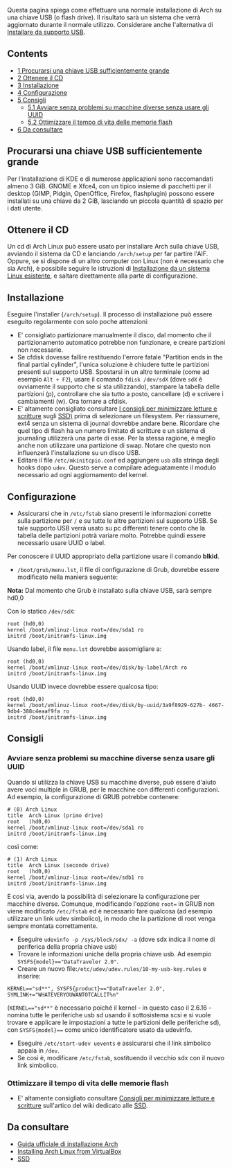Questa pagina spiega come effettuare una normale installazione di Arch su una chiave USB (o flash drive). Il risultato sarà un sistema che verrà aggiornato durante il normale utilizzo. Considerare anche l'alternativa di [Installare da supporto USB](/index.php/Installare_da_supporto_USB "Installare da supporto USB").

## Contents

*   [1 Procurarsi una chiave USB sufficientemente grande](#Procurarsi_una_chiave_USB_sufficientemente_grande)
*   [2 Ottenere il CD](#Ottenere_il_CD)
*   [3 Installazione](#Installazione)
*   [4 Configurazione](#Configurazione)
*   [5 Consigli](#Consigli)
    *   [5.1 Avviare senza problemi su macchine diverse senza usare gli UUID](#Avviare_senza_problemi_su_macchine_diverse_senza_usare_gli_UUID)
    *   [5.2 Ottimizzare il tempo di vita delle memorie flash](#Ottimizzare_il_tempo_di_vita_delle_memorie_flash)
*   [6 Da consultare](#Da_consultare)

## Procurarsi una chiave USB sufficientemente grande

Per l'installazione di KDE e di numerose applicazioni sono raccomandati almeno 3 GiB. GNOME e Xfce4, con un tipico insieme di pacchetti per il desktop (GIMP, Pidgin, OpenOffice, Firefox, flashplugin) possono essere installati su una chiave da 2 GiB, lasciando un piccola quantità di spazio per i dati utente.

## Ottenere il CD

Un cd di Arch Linux può essere usato per installare Arch sulla chiave USB, avviando il sistema da CD e lanciando `/arch/setup` per far partire l'AIF. Oppure, se si dispone di un altro computer con Linux (non è necessario che sia Arch), è possibile seguire le istruzioni di [Installazione da un sistema Linux esistente](/index.php/Install_from_existing_Linux_(Italiano) "Install from existing Linux (Italiano)"), e saltare direttamente alla parte di configurazione.

## Installazione

Eseguire l'installer (`/arch/setup`). Il processo di installazione può essere eseguito regolarmente con solo poche attenzioni:

*   E' consigliato partizionare manualmente il disco, dal momento che il partizionamento automatico potrebbe non funzionare, e creare partizioni non necessarie.
*   Se cfdisk dovesse fallire restituendo l'errore fatale "Partition ends in the final partial cylinder", l'unica soluzione è chiudere tutte le partizioni presenti sul supporto USB. Spostarsi in un altro terminale (come ad esempio `Alt + F2`), usare il comando `fdisk /dev/sdX` (dove `sdX` è ovviamente il supporto che si sta utilizzando), stampare la tabella delle partizioni (p), controllare che sia tutto a posto, cancellare (d) e scrivere i cambiamenti (w). Ora tornare a cfdisk.
*   E' altamente consigliato consultare [I consigli per minimizzare letture e scritture](/index.php/SSD#Tips_for_minimizing_disk_reads/writes "SSD") sugli [SSD)](/index.php/Solid_State_Drives_(Italiano) "Solid State Drives (Italiano)") prima di selezionare un filesystem. Per riassumere, ext4 senza un sistema di journal dovrebbe andare bene. Ricordare che quel tipo di flash ha un numero limitato di scritture e un sistema di journaling utilizzerà una parte di esse. Per la stessa ragione, è meglio anche non utilizzare una partizione di swap. Notare che questo non influenzerà l'installazione su un disco USB.
*   Editare il file `/etc/mkinitcpio.conf` ed aggiungere `usb` alla stringa degli hooks dopo `udev`. Questo serve a compilare adeguatamente il modulo necessario ad ogni aggiornamento del kernel.

## Configurazione

*   Assicurarsi che in `/etc/fstab` siano presenti le informazioni corrette sulla partizione per `/` e su tutte le altre partizioni sul supporto USB. Se tale supporto USB verrà usato su pc differenti tenere conto che la tabella delle partizioni potrà variare molto. Potrebbe quindi essere necessario usare UUID o label.

Per conoscere il UUID appropriato della partizione usare il comando **blkid**.

*   `/boot/grub/menu.lst`, il file di configurazione di Grub, dovrebbe essere modificato nella maniera seguente:

**Nota:** Dal momento che Grub è installato sulla chiave USB, sarà sempre hd0,0

Con lo statico `/dev/sdX`:

```
root (hd0,0)
kernel /boot/vmlinuz-linux root=/dev/sda1 ro 
initrd /boot/initramfs-linux.img

```

Usando label, il file `menu.lst` dovrebbe assomigliare a:

```
root (hd0,0)
kernel /boot/vmlinuz-linux root=/dev/disk/by-label/Arch ro
initrd /boot/initramfs-linux.img

```

Usando UUID invece dovrebbe essere qualcosa tipo:

```
root (hd0,0)
kernel /boot/vmlinuz-linux root=/dev/disk/by-uuid/3a9f8929-627b- 4667-9db4-388c4eaaf9fa ro
initrd /boot/initramfs-linux.img

```

## Consigli

### Avviare senza problemi su macchine diverse senza usare gli UUID

Quando si utilizza la chiave USB su macchine diverse, può essere d'aiuto avere voci multiple in GRUB, per le macchine con differenti configurazioni. Ad esempio, la configurazione di GRUB potrebbe contenere:

```
# (0) Arch Linux
title  Arch Linux (primo drive)
root   (hd0,0)
kernel /boot/vmlinuz-linux root=/dev/sda1 ro
initrd /boot/initramfs-linux.img

```

così come:

```
# (1) Arch Linux
title  Arch Linux (secondo drive)
root   (hd0,0)
kernel /boot/vmlinuz-linux root=/dev/sdb1 ro
initrd /boot/initramfs-linux.img

```

E così via, avendo la possibilità di selezionare la configurazione per macchine diverse. Comunque, modificando l'opzione `root=` in GRUB non viene modificato `/etc/fstab` ed è necessario fare qualcosa (ad esempio utilizzare un link udev simbolico), in modo che la partizione di root venga sempre montata correttamente.

*   Eseguire `udevinfo -p /sys/block/sdx/ -a` (dove sdx indica il nome di periferica della propria chiave usb)
*   Trovare le informazioni uniche della propria chiave usb. Ad esempio `SYSFS{model}=="DataTraveler 2.0"`.
*   Creare un nuovo file:`/etc/udev/udev.rules/10-my-usb-key.rules` e inserire:

```
KERNEL=="sd**", SYSFS{product}=="DataTraveler 2.0", SYMLINK+="WHATEVERYOUWANTOTCALLIT%n"

```

(`KERNEL=="sd**"` è necessario poiché il kernel - in questo caso il 2.6.16 - nomina tutte le periferiche usb sd usando il sottosistema scsi e si vuole trovare e applicare le impostazioni a tutte le partizioni delle periferiche sd), con `SYSFS{model}==` come unico identificatore usato da udevinfo.

*   Eseguire `/etc/start-udev uevents` e assicurarsi che il link simbolico appaia in `/dev`.
*   Se così è, modificare `/etc/fstab`, sostituendo il vecchio sdx con il nuovo link simbolico.

### Ottimizzare il tempo di vita delle memorie flash

*   E' altamente consigliato consultare [Consigli per minimizzare letture e scritture](/index.php/SSD#Tips_for_minimizing_disk_reads/writes "SSD") sull'artico del wiki dedicato alle [SSD](/index.php/Solid_State_Drives_(Italiano) "Solid State Drives (Italiano)").

## Da consultare

*   [Guida ufficiale di installazione Arch](/index.php/Official_Arch_Linux_Install_Guide_(Italiano) "Official Arch Linux Install Guide (Italiano)")
*   [Installing Arch Linux from VirtualBox](/index.php/Installing_Arch_Linux_from_VirtualBox "Installing Arch Linux from VirtualBox")
*   [SSD](/index.php/Solid_State_Drives_(Italiano) "Solid State Drives (Italiano)")